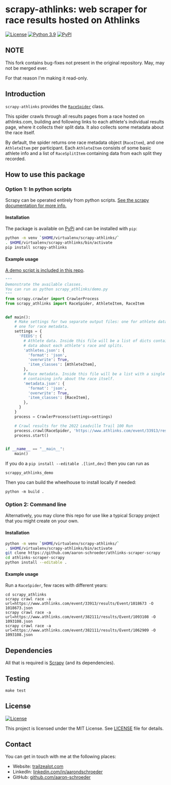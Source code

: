 # scrapy-athlinks: web scraper for race results hosted on Athlinks

[![License](https://img.shields.io/github/license/aaron-schroeder/athlinks-scraper-scrapy)](LICENSE)
[![Python 3.9](https://img.shields.io/badge/python-3.9-blue.svg)](https://www.python.org/downloads/release/python-3910/)
[![PyPI](https://img.shields.io/pypi/v/scrapy-athlinks.svg)](https://pypi.python.org/pypi/scrapy-athlinks/)

## NOTE

This fork contains bug-fixes not present in the original repository. May, may not be merged ever.

For that reason I'm making it read-only.


## Introduction

<!--## Documentation

The official documentation is hosted on readthedocs.io: https://athlinks-scraper-scrapy.readthedocs.io/en/stable. -->


`scrapy-athlinks` provides the [`RaceSpider`](scrapy_athlinks/spiders/race.py) class.

This spider crawls through all results pages from a race hosted on athlinks.com,
building and following links to each athlete's individual results page, where it
collects their split data. It also collects some metadata about the race itself.

By default, the spider returns one race metadata object (`RaceItem`), and one
`AthleteItem` per participant. 
Each `AthleteItem` consists of some basic athlete info and a list of `RaceSplitItem`
containing data from each split they recorded.

## How to use this package

### Option 1: In python scripts

Scrapy can be operated entirely from python scripts.
[See the scrapy documentation for more info.](https://docs.scrapy.org/en/latest/topics/practices.html#run-scrapy-from-a-script)

#### Installation

The package is available on [PyPi](https://pypi.org/project/scrapy-athlinks) and can be installed with `pip`:

```sh
python -m venv `$HOME/virtualenv/scrapy-athlinks/`
. $HOME/virtualenv/scrapy-athlinks/bin/activate
pip install scrapy-athlinks
```

#### Example usage

[A demo script is included in this repo](scrapy_athlinks/demo.py).

```python
"""
Demonstrate the available classes.
You can run as python scrapy_athlinks/demo.py
"""
from scrapy.crawler import CrawlerProcess
from scrapy_athlinks import RaceSpider, AthleteItem, RaceItem


def main():
    # Make settings for two separate output files: one for athlete data,
    # one for race metadata.
    settings = {
      'FEEDS': {
        # Athlete data. Inside this file will be a list of dicts containing
        # data about each athlete's race and splits.
        'athletes.json': {
          'format': 'json',
          'overwrite': True,
          'item_classes': [AthleteItem],
        },
        # Race metadata. Inside this file will be a list with a single dict
        # containing info about the race itself.
        'metadata.json': {
          'format': 'json',
          'overwrite': True,
          'item_classes': [RaceItem],
        },
      }
    }
    process = CrawlerProcess(settings=settings)

    # Crawl results for the 2022 Leadville Trail 100 Run
    process.crawl(RaceSpider, 'https://www.athlinks.com/event/33913/results/Event/1018673/')
    process.start()


if __name__ == "__main__":
    main()
```

If you do a ```pip install --editable .[lint,dev]``` then you can run as

```shell
scrappy_athlinks_demo
```

Then you can build the wheelhouse to install locally if needed:

```shell
python -m build .
```

### Option 2: Command line

Alternatively, you may clone this repo for use like a typical Scrapy project
that you might create on your own.

#### Installation

```sh
python -m venv `$HOME/virtualenv/scrapy-athlinks/`
. $HOME/virtualenv/scrapy-athlinks/bin/activate
git clone https://github.com/aaron-schroeder/athlinks-scraper-scrapy
cd athlinks-scraper-scrapy
python install --editable .
```

#### Example usage

Run a `RaceSpider`, few races with different years:

```shell
cd scrapy_athlinks
scrapy crawl race -a url=https://www.athlinks.com/event/33913/results/Event/1018673 -O 1018673.json
scrapy crawl race -a url=https://www.athlinks.com/event/382111/results/Event/1093108 -O 1093108.json
scrapy crawl race -a url=https://www.athlinks.com/event/382111/results/Event/1062909 -O 1093108.json
```

## Dependencies

All that is required is [Scrapy](https://scrapy.org/) (and its dependencies).

## Testing

```
make test
```

## License

[![License](https://img.shields.io/github/license/aaron-schroeder/athlinks-scraper-scrapy)](LICENSE)

This project is licensed under the MIT License. See
[LICENSE](LICENSE) file for details.

## Contact

You can get in touch with me at the following places:

- Website: [trailzealot.com](https://trailzealot.com)
- LinkedIn: [linkedin.com/in/aarondschroeder](https://www.linkedin.com/in/aarondschroeder/)
- GitHub: [github.com/aaron-schroeder](https://github.com/aaron-schroeder)
